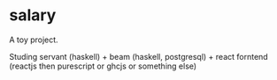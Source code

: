 # salary

A toy project.

Studing servant (haskell) + beam (haskell, postgresql) + 
react forntend (reactjs then purescript or ghcjs or something else)
